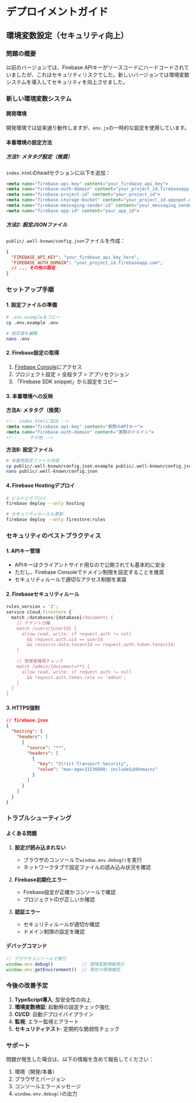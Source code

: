 # デプロイメントガイド

## 環境変数設定（セキュリティ向上）

### 問題の概要
以前のバージョンでは、Firebase APIキーがソースコードにハードコードされていましたが、これはセキュリティリスクでした。新しいバージョンでは環境変数システムを導入してセキュリティを向上させました。

### 新しい環境変数システム

#### 開発環境
開発環境では従来通り動作しますが、`env.js`の一時的な設定を使用しています。

#### 本番環境の設定方法

##### 方法1: メタタグ設定（推奨）
`index.html`のheadセクションに以下を追加：

```html
<meta name="firebase-api-key" content="your_firebase_api_key">
<meta name="firebase-auth-domain" content="your_project_id.firebaseapp.com">
<meta name="firebase-project-id" content="your_project_id">
<meta name="firebase-storage-bucket" content="your_project_id.appspot.com">
<meta name="firebase-messaging-sender-id" content="your_messaging_sender_id">
<meta name="firebase-app-id" content="your_app_id">
```

##### 方法2: 設定JSONファイル
`public/.well-known/config.json`ファイルを作成：

```json
{
  "FIREBASE_API_KEY": "your_firebase_api_key_here",
  "FIREBASE_AUTH_DOMAIN": "your_project_id.firebaseapp.com",
  // ... その他の設定
}
```

### セットアップ手順

#### 1. 設定ファイルの準備

```bash
# .env.exampleをコピー
cp .env.example .env

# 設定値を編集
nano .env
```

#### 2. Firebase設定の取得

1. [Firebase Console](https://console.firebase.google.com/)にアクセス
2. プロジェクト設定 > 全般タブ > アプリセクション
3. 「Firebase SDK snippet」から設定をコピー

#### 3. 本番環境への反映

**方法A: メタタグ（推奨）**
```html
<!-- index.htmlに追加 -->
<meta name="firebase-api-key" content="実際のAPIキー">
<meta name="firebase-auth-domain" content="実際のドメイン">
<!-- ... その他 -->
```

**方法B: 設定ファイル**
```bash
# 本番用設定ファイル作成
cp public/.well-known/config.json.example public/.well-known/config.json
nano public/.well-known/config.json
```

#### 4. Firebase Hostingデプロイ

```bash
# ビルドとデプロイ
firebase deploy --only hosting

# セキュリティルールも更新
firebase deploy --only firestore:rules
```

### セキュリティのベストプラクティス

#### 1. APIキー管理
- APIキーはクライアントサイド用なので公開されても基本的に安全
- ただし、Firebase Consoleでドメイン制限を設定することを推奨
- セキュリティルールで適切なアクセス制御を実装

#### 2. Firebaseセキュリティルール
```javascript
rules_version = '2';
service cloud.firestore {
  match /databases/{database}/documents {
    // テナント分離
    match /users/{userId} {
      allow read, write: if request.auth != null 
        && request.auth.uid == userId
        && resource.data.tenantId == request.auth.token.tenantId;
    }
    
    // 管理者権限チェック
    match /admin/{document=**} {
      allow read, write: if request.auth != null 
        && request.auth.token.role == 'admin';
    }
  }
}
```

#### 3. HTTPS強制
```json
// firebase.json
{
  "hosting": {
    "headers": [
      {
        "source": "**",
        "headers": [
          {
            "key": "Strict-Transport-Security", 
            "value": "max-age=31536000; includeSubDomains"
          }
        ]
      }
    ]
  }
}
```

### トラブルシューティング

#### よくある問題

1. **設定が読み込まれない**
   - ブラウザのコンソールで`window.env.debug()`を実行
   - ネットワークタブで設定ファイルの読み込み状況を確認

2. **Firebase初期化エラー**
   - Firebase設定が正確かコンソールで確認
   - プロジェクトIDが正しいか確認

3. **認証エラー** 
   - セキュリティルールが適切か確認
   - ドメイン制限の設定を確認

#### デバッグコマンド

```javascript
// ブラウザコンソールで実行
window.env.debug()           // 環境変数情報表示
window.env.getEnvironment()  // 現在の環境確認
```

### 今後の改善予定

1. **TypeScript導入**: 型安全性の向上
2. **環境変数検証**: 起動時の設定チェック強化  
3. **CI/CD**: 自動デプロイパイプライン
4. **監視**: エラー監視とアラート
5. **セキュリティテスト**: 定期的な脆弱性チェック

### サポート

問題が発生した場合は、以下の情報を含めて報告してください：

1. 環境（開発/本番）
2. ブラウザとバージョン
3. コンソールエラーメッセージ
4. `window.env.debug()`の出力